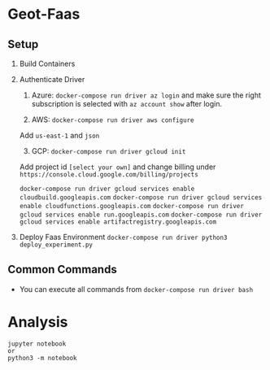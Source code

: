 # Geot-Faas

## Setup

1. Build Containers
2. Authenticate Driver

    1. Azure: `docker-compose run driver az login` and make sure the right subscription is selected with `az account show` after login.

    2. AWS: `docker-compose run driver aws configure`

    Add `us-east-1` and `json`

    3. GCP: `docker-compose run driver gcloud init`

    Add project id `[select your own]` and change billing under `https://console.cloud.google.com/billing/projects`

    `docker-compose run driver gcloud services enable cloudbuild.googleapis.com`
    `docker-compose run driver gcloud services enable cloudfunctions.googleapis.com`
    `docker-compose run driver gcloud services enable run.googleapis.com`
    `docker-compose run driver gcloud services enable artifactregistry.googleapis.com`
    

3. Deploy Faas Environment `docker-compose run driver python3 deploy_experiment.py`

## Common Commands

- You can execute all commands from `docker-compose run driver bash` 
   

# Analysis

```
jupyter notebook
or
python3 -m notebook
``` 